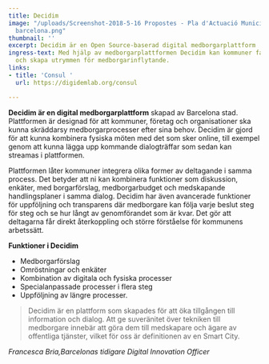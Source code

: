 ```yaml
---
title: Decidim
image: "/uploads/Screenshot-2018-5-16 Propostes - Pla d'Actuació Municipal - decidim
  barcelona.png"
thumbnail: ''
excerpt: Decidim är en Open Source-baserad digital medborgarplattform
ingress-text: Med hjälp av medborgarplattformen Decidim kan kommuner facilitera medborgarprocesser
  och skapa utrymmen för medborgarinflytande.
links:
- title: 'Consul '
  url: https://digidemlab.org/consul

---
```

**Decidim är en digital medborgarplattform** skapad av Barcelona stad. Plattformen är designad för att kommuner, företag och organisationer ska kunna skräddarsy medborgarprocesser efter sina behov. Decidim är gjord för att kunna kombinera fysiska möten med det som sker online, till exempel genom att kunna lägga upp kommande dialogträffar som sedan kan streamas i plattformen.

Plattformen låter kommuner integrera olika former av deltagande i samma process. Det betyder att ni kan kombinera funktioner som diskussion, enkäter, med borgarförslag, medbor­garbudget och medskapande handlingsplaner i samma dialog. Decidim har även avancerade funktioner för uppföljning och transparens där medborgare kan följa varje beslut steg för steg och se hur långt av genomförandet som är kvar. Det gör att deltagarna får direkt återkoppling och större förståelse för kommunens arbetssätt.

**Funktioner i Decidim**

* Medborgarförslag
* Omröstningar och enkäter
* Kombination av digitala och fysiska processer
* Specialanpassade processer i flera steg
* Uppföljning av längre processer.

> Decidim är en plattform som skapades för att öka tillgången till information och dialog. Att ge suveränitet över tekniken till medborgare innebär att göra dem till medskapare och ägare av offentliga tjänster, vilket för oss är definitionen av en Smart City.

_Francesca Bria,Barcelonas tidigare Digital Innovation Officer_